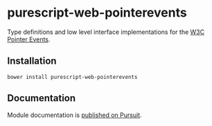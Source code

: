 # purescript-web-pointerevents

Type definitions and low level interface implementations for the [W3C Pointer Events](https://www.w3.org/TR/pointerevents).

## Installation

```
bower install purescript-web-pointerevents
```

## Documentation

Module documentation is [published on Pursuit](http://pursuit.purescript.org/packages/purescript-web-pointerevents).
